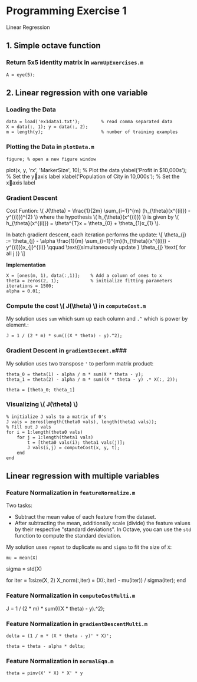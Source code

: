 # Programming Exercise 1 #
Linear Regression

## 1. Simple octave function ##

### Return 5x5 identity matrix in `warmUpExercises.m` ###

	A = eye(5);

## 2. Linear regression with one variable ##

### Loading the Data ###

	data = load('ex1data1.txt'); 		% read comma separated data
	X = data(:, 1); y = data(:, 2);
	m = length(y);						% number of training examples

### Plotting the Data in `plotData.m` ###

	figure; % open a new figure window

  plot(x, y, 'rx', 'MarkerSize', 10); % Plot the data
  ylabel('Profit in $10,000s'); % Set the y􀀀axis label
  xlabel('Population of City in 10,000s'); % Set the x􀀀axis label

### Gradient Descent ###

Cost Funtion: \\( J(\theta) = \frac{1}{2m} \sum\_{i=1}^{m} (h\_{\theta}(x^{(i)}) - y^{(i)})^{2} \\) where the hypothesis \\( h\_{\theta}(x^{(i)}) \\) is given by \\( h\_{\theta}(x^{(i)}) = \theta^{T}x = \theta\_{0} + \theta\_{1}x\_{1} \\).

In batch gradient descent, each iteration performs the update:
\\[ \theta\_{j} := \theta\_{j} - \alpha \frac{1}{m} \sum\_{i=1}^{m}(h\_{\theta}(x^{(i)}) - y^{(i)})x\_{j}^{(i)} \qquad \text{(simultaneously update } \theta\_{j} \text{ for all j )} \\]

**Implementation**

	X = [ones(m, 1), data(:,1)]; 	% Add a column of ones to x
	theta = zeros(2, 1); 			% initialize fitting parameters
	iterations = 1500;
	alpha = 0.01;

### Compute the cost \\( J(\theta) \\) in `computeCost.m` ###

My solution uses `sum` which sum up each column and `.^` which is power by element.:

	J = 1 / (2 * m) * sum(((X * theta) - y).^2);

### Gradient Descent in `gradientDecent.m`###

My solution uses two transpose `'` to perform matrix product:

	theta_0 = theta(1) - alpha / m * sum(X * theta - y);
    theta_1 = theta(2) - alpha / m * sum((X * theta - y) .* X(:, 2));

    theta = [theta_0; theta_1]

### Visualizing \\( J(\theta) \\) ###

	% initialize J vals to a matrix of 0's
	J vals = zeros(length(theta0 vals), length(theta1 vals));
	% Fill out J vals
	for i = 1:length(theta0 vals)
		for j = 1:length(theta1 vals)
			t = [theta0 vals(i); theta1 vals(j)];
			J vals(i,j) = computeCost(x, y, t);
		end
	end

## Linear regression with multiple variables ##

### Feature Normalization in `featureNormalize.m` ###

Two tasks:

- Subtract the mean value of each feature from the dataset.
- After subtracting the mean, additionally scale (divide) the feature values
by their respective "standard deviations". In Octave, you can use the `std` function to
compute the standard deviation.

My solution uses `repmat` to duplicate `mu` and `sigma` to fit the size of `X`:

	mu = mean(X)
  sigma = std(X)

  for iter = 1:size(X, 2)
    X_norm(:,iter) = (X(:,iter) - mu(iter)) / sigma(iter);
  end

### Feature Normalization in `computeCostMulti.m` ###

 J = 1 / (2 * m) * sum(((X * theta) - y).^2);
 
### Feature Normalization in `gradientDescentMulti.m` ###
 
    delta = (1 / m * (X * theta - y)' * X)';

    theta = theta - alpha * delta;
    
### Feature Normalization in `normalEqn.m` ###

    theta = pinv(X' * X) * X' * y
    
